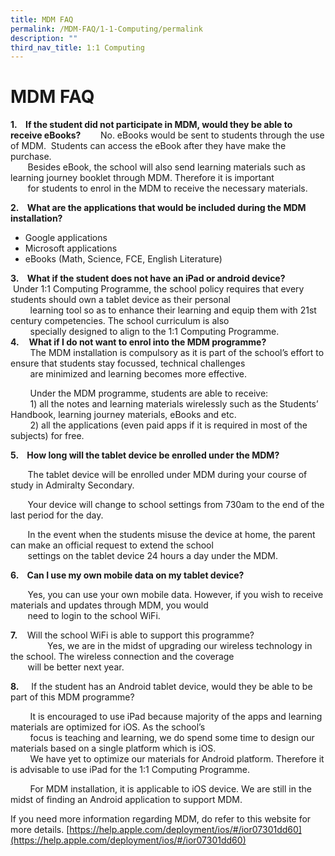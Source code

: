 ```yaml
---
title: MDM FAQ
permalink: /MDM-FAQ/1-1-Computing/permalink
description: ""
third_nav_title: 1:1 Computing
---
```



MDM FAQ
=======

**1.    If the student did not participate in MDM, would they be able to receive eBooks?**        No. eBooks would be sent to students through the use of MDM.  Students can access the eBook after they have make the purchase.  
       Besides eBook, the school will also send learning materials such as learning journey booklet through MDM. Therefore it is important  
       for students to enrol in the MDM to receive the necessary materials.  
  
**2.    What are the applications that would be included during the MDM installation?**  
  

*   Google applications
*   Microsoft applications
*   eBooks (Math, Science, FCE, English Literature)

  

**3.    What if the student does not have an iPad or android device?**         Under 1:1 Computing Programme, the school policy requires that every students should own a tablet device as their personal  
        learning tool so as to enhance their learning and equip them with 21st century competencies. The school curriculum is also  
        specially designed to align to the 1:1 Computing Programme.  
**4.**    **What if I do not want to enrol into the MDM programme?**  
        The MDM installation is compulsory as it is part of the school’s effort to ensure that students stay focussed, technical challenges  
        are minimized and learning becomes more effective.  
  
        Under the MDM programme, students are able to receive:  
        1) all the notes and learning materials wirelessly such as the Students’ Handbook, learning journey materials, eBooks and etc.  
        2) all the applications (even paid apps if it is required in most of the subjects) for free.  
  
**5.    How long will the tablet device be enrolled under the MDM?**  
  
       The tablet device will be enrolled under MDM during your course of study in Admiralty Secondary.  
  
       Your device will change to school settings from 730am to the end of the last period for the day.  
  
       In the event when the students misuse the device at home, the parent can make an official request to extend the school  
       settings on the tablet device 24 hours a day under the MDM.  
  
**6.    Can I use my own mobile data on my tablet device?**  
  
       Yes, you can use your own mobile data. However, if you wish to receive materials and updates through MDM, you would  
       need to login to the school WiFi.  
  
**7.**    Will the school WiFi is able to support this programme?  
               Yes, we are in the midst of upgrading our wireless technology in the school. The wireless connection and the coverage  
       will be better next year.  
  
**8.**     If the student has an Android tablet device, would they be able to be part of this MDM programme?  
  
        It is encouraged to use iPad because majority of the apps and learning materials are optimized for iOS. As the school’s  
        focus is teaching and learning, we do spend some time to design our materials based on a single platform which is iOS.  
        We have yet to optimize our materials for Android platform. Therefore it is advisable to use iPad for the 1:1 Computing Programme.  
  
        For MDM installation, it is applicable to iOS device. We are still in the midst of finding an Android application to support MDM.  
  

[](https://help.apple.com/deployment/ios/#/ior07301dd60)

If you need more information regarding MDM, do refer to this website for more details. [https://help.apple.com/deployment/ios/#/ior07301dd60](https://help.apple.com/deployment/ios/#/ior07301dd60)
